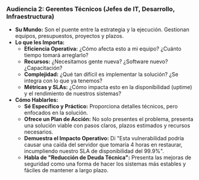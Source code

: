 
### Audiencia 2: Gerentes Técnicos (Jefes de IT, Desarrollo, Infraestructura)

-   **Su Mundo:** Son el puente entre la estrategia y la ejecución. Gestionan equipos, presupuestos, proyectos y plazos.
-   **Lo que les Importa:**
    -   **Eficiencia Operativa:** ¿Cómo afecta esto a mi equipo? ¿Cuánto tiempo tomará arreglarlo?
    -   **Recursos:** ¿Necesitamos gente nueva? ¿Software nuevo? ¿Capacitación?
    -   **Complejidad:** ¿Qué tan difícil es implementar la solución? ¿Se integra con lo que ya tenemos?
    -   **Métricas y SLAs:** ¿Cómo impacta esto en la disponibilidad (uptime) y el rendimiento de nuestros sistemas?
-   **Cómo Hablarles:**
    -   **Sé Específico y Práctico:** Proporciona detalles técnicos, pero enfocados en la solución.
    -   **Ofrece un Plan de Acción:** No solo presentes el problema, presenta una solución viable con pasos claros, plazos estimados y recursos necesarios.
    -   **Demuestra el Impacto Operativo:** Di "Esta vulnerabilidad podría causar una caída del servidor que tomaría 4 horas en restaurar, incumpliendo nuestro SLA de disponibilidad del 99.9%".
    -   **Habla de "Reducción de Deuda Técnica":** Presenta las mejoras de seguridad como una forma de hacer los sistemas más estables y fáciles de mantener a largo plazo.
```